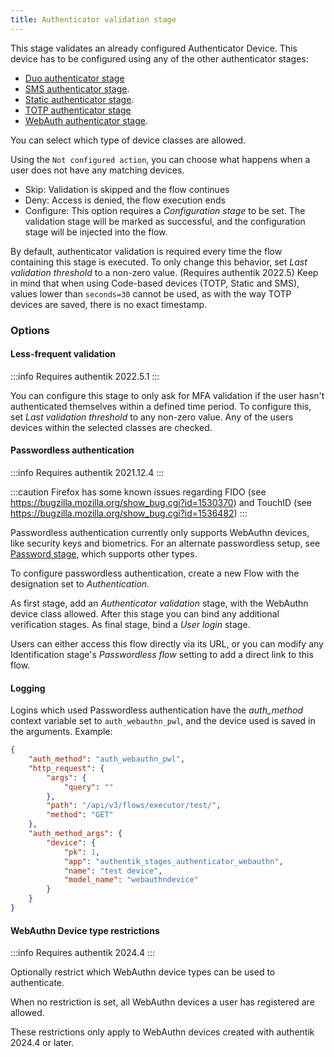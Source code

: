 ```yaml
---
title: Authenticator validation stage
---
```


This stage validates an already configured Authenticator Device. This device has to be configured using any of the other authenticator stages:

-   [Duo authenticator stage](../authenticator_duo/)
-   [SMS authenticator stage](../authenticator_sms/).
-   [Static authenticator stage](../authenticator_static/).
-   [TOTP authenticator stage](../authenticator_totp/)
-   [WebAuth authenticator stage](../authenticator_webauthn/).

You can select which type of device classes are allowed.

Using the `Not configured action`, you can choose what happens when a user does not have any matching devices.

-   Skip: Validation is skipped and the flow continues
-   Deny: Access is denied, the flow execution ends
-   Configure: This option requires a _Configuration stage_ to be set. The validation stage will be marked as successful, and the configuration stage will be injected into the flow.

By default, authenticator validation is required every time the flow containing this stage is executed. To only change this behavior, set _Last validation threshold_ to a non-zero value. (Requires authentik 2022.5)
Keep in mind that when using Code-based devices (TOTP, Static and SMS), values lower than `seconds=30` cannot be used, as with the way TOTP devices are saved, there is no exact timestamp.

### Options

#### Less-frequent validation

:::info
Requires authentik 2022.5.1
:::

You can configure this stage to only ask for MFA validation if the user hasn't authenticated themselves within a defined time period. To configure this, set _Last validation threshold_ to any non-zero value. Any of the users devices within the selected classes are checked.

#### Passwordless authentication

:::info
Requires authentik 2021.12.4
:::

:::caution
Firefox has some known issues regarding FIDO (see https://bugzilla.mozilla.org/show_bug.cgi?id=1530370) and TouchID (see https://bugzilla.mozilla.org/show_bug.cgi?id=1536482)
:::

Passwordless authentication currently only supports WebAuthn devices, like security keys and biometrics. For an alternate passwordless setup, see [Password stage](../password/index.md#passwordless-login), which supports other types.

To configure passwordless authentication, create a new Flow with the designation set to _Authentication_.

As first stage, add an _Authenticator validation_ stage, with the WebAuthn device class allowed.
After this stage you can bind any additional verification stages.
As final stage, bind a _User login_ stage.

Users can either access this flow directly via its URL, or you can modify any Identification stage's _Passwordless flow_ setting to add a direct link to this flow.

#### Logging

Logins which used Passwordless authentication have the _auth_method_ context variable set to `auth_webauthn_pwl`, and the device used is saved in the arguments. Example:

```json
{
    "auth_method": "auth_webauthn_pwl",
    "http_request": {
        "args": {
            "query": ""
        },
        "path": "/api/v3/flows/executor/test/",
        "method": "GET"
    },
    "auth_method_args": {
        "device": {
            "pk": 1,
            "app": "authentik_stages_authenticator_webauthn",
            "name": "test device",
            "model_name": "webauthndevice"
        }
    }
}
```

#### WebAuthn Device type restrictions

:::info
Requires authentik 2024.4
:::

Optionally restrict which WebAuthn device types can be used to authenticate.

When no restriction is set, all WebAuthn devices a user has registered are allowed.

These restrictions only apply to WebAuthn devices created with authentik 2024.4 or later.
